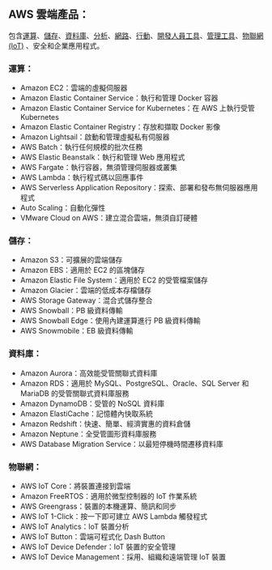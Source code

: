 ## AWS 雲端產品：

包含[運算](https://aws.amazon.com/tw/products/compute/)、[儲存](https://aws.amazon.com/tw/products/storage/)、[資料庫](https://aws.amazon.com/tw/products/databases/)、[分析](https://aws.amazon.com/tw/products/analytics/)、[網路](https://aws.amazon.com/tw/products/networking/)、[行動](https://aws.amazon.com/tw/mobile/)、[開發人員工具](https://aws.amazon.com/tw/products/developer-tools/)、[管理工具](https://aws.amazon.com/tw/products/management/)、[物聯網 \(IoT\)](https://aws.amazon.com/tw/iot/) 、安全和企業應用程式。

### 運算：

* Amazon EC2：雲端的虛擬伺服器
* Amazon Elastic Container Service：執行和管理 Docker 容器
* Amazon Elastic Container Service for Kubernetes：在 AWS 上執行受管 Kubernetes
* Amazon Elastic Container Registry：存放和擷取 Docker 影像
* Amazon Lightsail：啟動和管理虛擬私有伺服器
* AWS Batch：執行任何規模的批次任務
* AWS Elastic Beanstalk：執行和管理 Web 應用程式
* AWS Fargate：執行容器，無須管理伺服器或叢集
* AWS Lambda：執行程式碼以回應事件
* AWS Serverless Application Repository：探索、部署和發布無伺服器應用程式
* Auto Scaling：自動化彈性
* VMware Cloud on AWS：建立混合雲端，無須自訂硬體

### 儲存：

* Amazon S3：可擴展的雲端儲存
* Amazon EBS：適用於 EC2 的區塊儲存
* Amazon Elastic File System：適用於 EC2 的受管檔案儲存
* Amazon Glacier：雲端的低成本存檔儲存
* AWS Storage Gateway：混合式儲存整合
* AWS Snowball：PB 級資料傳輸
* AWS Snowball Edge：使用內建運算進行 PB 級資料傳輸
* AWS Snowmobile：EB 級資料傳輸

### 資料庫：

* Amazon Aurora：高效能受管關聯式資料庫
* Amazon RDS：適用於 MySQL、PostgreSQL、Oracle、SQL Server 和 MariaDB 的受管關聯式資料庫服務
* Amazon DynamoDB：受管的 NoSQL 資料庫
* Amazon ElastiCache：記憶體內快取系統
* Amazon Redshift：快速、簡單、經濟實惠的資料倉儲
* Amazon Neptune：全受管圖形資料庫服務
* AWS Database Migration Service：以最短停機時間遷移資料庫

### 物聯網：

* AWS IoT Core：將裝置連接到雲端
* Amazon FreeRTOS：適用於微型控制器的 IoT 作業系統
* AWS Greengrass：裝置的本機運算、簡訊和同步
* AWS IoT 1-Click：按一下即可建立 AWS Lambda 觸發程式
* AWS IoT Analytics：IoT 裝置分析
* AWS IoT Button：雲端可程式化 Dash Button
* AWS IoT Device Defender：IoT 裝置的安全管理
* AWS IoT Device Management：採用、組織和遠端管理 IoT 裝置



